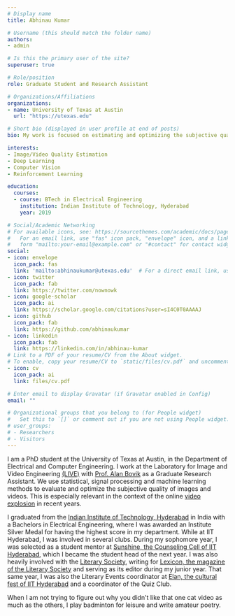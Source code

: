 ```yaml
---
# Display name
title: Abhinau Kumar

# Username (this should match the folder name)
authors:
- admin

# Is this the primary user of the site?
superuser: true

# Role/position
role: Graduate Student and Research Assistant

# Organizations/Affiliations
organizations:
- name: University of Texas at Austin
  url: "https://utexas.edu"

# Short bio (displayed in user profile at end of posts)
bio: My work is focused on estimating and optimizing the subjective quality of images and videos.

interests:
- Image/Video Quality Estimation
- Deep Learning
- Computer Vision
- Reinforcement Learning

education:
  courses:
  - course: BTech in Electrical Engineering
    institution: Indian Institute of Technology, Hyderabad
    year: 2019

# Social/Academic Networking
# For available icons, see: https://sourcethemes.com/academic/docs/page-builder/#icons
#   For an email link, use "fas" icon pack, "envelope" icon, and a link in the
#   form "mailto:your-email@example.com" or "#contact" for contact widget.
social:
- icon: envelope
  icon_pack: fas
  link: 'mailto:abhinaukumar@utexas.edu'  # For a direct email link, use "mailto:test@example.org".
- icon: twitter
  icon_pack: fab
  link: https://twitter.com/nownowk
- icon: google-scholar
  icon_pack: ai
  link: https://scholar.google.com/citations?user=sI4C0T0AAAAJ
- icon: github
  icon_pack: fab
  link: https://github.com/abhinaukumar
- icon: linkedin
  icon_pack: fab
  link: https://linkedin.com/in/abhinau-kumar
# Link to a PDF of your resume/CV from the About widget.
# To enable, copy your resume/CV to `static/files/cv.pdf` and uncomment the lines below.
- icon: cv
  icon_pack: ai
  link: files/cv.pdf

# Enter email to display Gravatar (if Gravatar enabled in Config)
email: ""

# Organizational groups that you belong to (for People widget)
#   Set this to `[]` or comment out if you are not using People widget.
# user_groups:
# - Researchers
# - Visitors
---
```


I am a PhD student at the University of Texas at Austin, in the Department of Electrical and Computer Engineering. I work at the Laboratory for Image and Video Engineering [(LIVE)](https://live.ece.utexas.edu) with [Prof. Alan Bovik](http://www.ece.utexas.edu/people/faculty/alan-bovik) as a Graduate Research Assistant. We use statistical, signal processing and machine learning methods to evaluate and optimize the subjective quality of images and videos. This is especially relevant in the context of the online [video explosion](https://www.ncta.com/whats-new/report-where-does-the-majority-of-internet-traffic-come) in recent years.

I graduated from the [Indian Institute of Technology, Hyderabad](https://iith.ac.in) in India with a Bachelors in Electrical Engineering, where I was awarded an Institute Silver Medal for having the highest score in my department. While at IIT Hyderabad, I was involved in several clubs. During my sophomore year, I was selected as a student mentor at [Sunshine, the Counseling Cell of IIT Hyderabad](https://sunshine.iith.ac.in/), which I became the student head of the next year. I was also heavily involved with the [Literary Society](http://gymkhana.iith.ac.in/litsoc.html), writing for [Lexicon, the magazine of the Literary Society](https://theiithlexicon.wordpress.com/) and serving as its editor during my junior year. That same year, I was also the Literary Events coordinator at [Elan, the cultural fest of IIT Hyderabad](https://www.facebook.com/pg/elan.iithyderabad/posts/) and a coordinator of the Quiz Club.

When I am not trying to figure out why you didn't like that one cat video as much as the others, I play badminton for leisure and write amateur poetry. 
